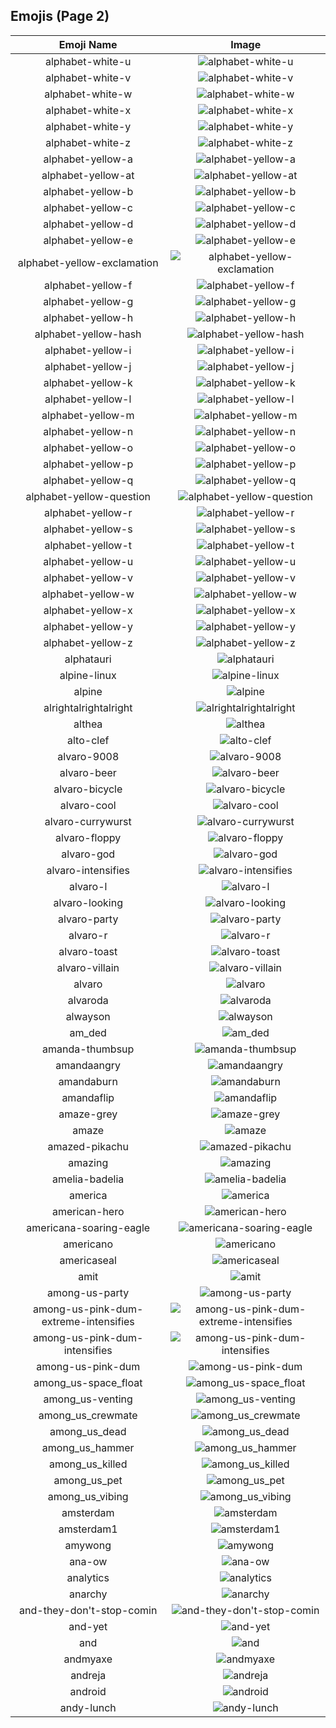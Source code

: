 
  ## Emojis (Page 2)
  |Emoji Name|Image|
  | :-: | :-: |
  |alphabet-white-u| ![alphabet-white-u](/emojis/hashicorp/alphabet-white-u.png)|
  |alphabet-white-v| ![alphabet-white-v](/emojis/hashicorp/alphabet-white-v.png)|
  |alphabet-white-w| ![alphabet-white-w](/emojis/hashicorp/alphabet-white-w.png)|
  |alphabet-white-x| ![alphabet-white-x](/emojis/hashicorp/alphabet-white-x.png)|
  |alphabet-white-y| ![alphabet-white-y](/emojis/hashicorp/alphabet-white-y.png)|
  |alphabet-white-z| ![alphabet-white-z](/emojis/hashicorp/alphabet-white-z.png)|
  |alphabet-yellow-a| ![alphabet-yellow-a](/emojis/hashicorp/alphabet-yellow-a.png)|
  |alphabet-yellow-at| ![alphabet-yellow-at](/emojis/hashicorp/alphabet-yellow-at.png)|
  |alphabet-yellow-b| ![alphabet-yellow-b](/emojis/hashicorp/alphabet-yellow-b.png)|
  |alphabet-yellow-c| ![alphabet-yellow-c](/emojis/hashicorp/alphabet-yellow-c.png)|
  |alphabet-yellow-d| ![alphabet-yellow-d](/emojis/hashicorp/alphabet-yellow-d.png)|
  |alphabet-yellow-e| ![alphabet-yellow-e](/emojis/hashicorp/alphabet-yellow-e.png)|
  |alphabet-yellow-exclamation| ![alphabet-yellow-exclamation](/emojis/hashicorp/alphabet-yellow-exclamation.png)|
  |alphabet-yellow-f| ![alphabet-yellow-f](/emojis/hashicorp/alphabet-yellow-f.png)|
  |alphabet-yellow-g| ![alphabet-yellow-g](/emojis/hashicorp/alphabet-yellow-g.png)|
  |alphabet-yellow-h| ![alphabet-yellow-h](/emojis/hashicorp/alphabet-yellow-h.png)|
  |alphabet-yellow-hash| ![alphabet-yellow-hash](/emojis/hashicorp/alphabet-yellow-hash.png)|
  |alphabet-yellow-i| ![alphabet-yellow-i](/emojis/hashicorp/alphabet-yellow-i.png)|
  |alphabet-yellow-j| ![alphabet-yellow-j](/emojis/hashicorp/alphabet-yellow-j.png)|
  |alphabet-yellow-k| ![alphabet-yellow-k](/emojis/hashicorp/alphabet-yellow-k.png)|
  |alphabet-yellow-l| ![alphabet-yellow-l](/emojis/hashicorp/alphabet-yellow-l.png)|
  |alphabet-yellow-m| ![alphabet-yellow-m](/emojis/hashicorp/alphabet-yellow-m.png)|
  |alphabet-yellow-n| ![alphabet-yellow-n](/emojis/hashicorp/alphabet-yellow-n.png)|
  |alphabet-yellow-o| ![alphabet-yellow-o](/emojis/hashicorp/alphabet-yellow-o.png)|
  |alphabet-yellow-p| ![alphabet-yellow-p](/emojis/hashicorp/alphabet-yellow-p.png)|
  |alphabet-yellow-q| ![alphabet-yellow-q](/emojis/hashicorp/alphabet-yellow-q.png)|
  |alphabet-yellow-question| ![alphabet-yellow-question](/emojis/hashicorp/alphabet-yellow-question.png)|
  |alphabet-yellow-r| ![alphabet-yellow-r](/emojis/hashicorp/alphabet-yellow-r.png)|
  |alphabet-yellow-s| ![alphabet-yellow-s](/emojis/hashicorp/alphabet-yellow-s.png)|
  |alphabet-yellow-t| ![alphabet-yellow-t](/emojis/hashicorp/alphabet-yellow-t.png)|
  |alphabet-yellow-u| ![alphabet-yellow-u](/emojis/hashicorp/alphabet-yellow-u.png)|
  |alphabet-yellow-v| ![alphabet-yellow-v](/emojis/hashicorp/alphabet-yellow-v.png)|
  |alphabet-yellow-w| ![alphabet-yellow-w](/emojis/hashicorp/alphabet-yellow-w.png)|
  |alphabet-yellow-x| ![alphabet-yellow-x](/emojis/hashicorp/alphabet-yellow-x.png)|
  |alphabet-yellow-y| ![alphabet-yellow-y](/emojis/hashicorp/alphabet-yellow-y.png)|
  |alphabet-yellow-z| ![alphabet-yellow-z](/emojis/hashicorp/alphabet-yellow-z.png)|
  |alphatauri| ![alphatauri](/emojis/hashicorp/alphatauri.png)|
  |alpine-linux| ![alpine-linux](/emojis/hashicorp/alpine-linux.png)|
  |alpine| ![alpine](/emojis/hashicorp/alpine.png)|
  |alrightalrightalright| ![alrightalrightalright](/emojis/hashicorp/alrightalrightalright.png)|
  |althea| ![althea](/emojis/hashicorp/althea.png)|
  |alto-clef| ![alto-clef](/emojis/hashicorp/alto-clef.jpg)|
  |alvaro-9008| ![alvaro-9008](/emojis/hashicorp/alvaro-9008.jpg)|
  |alvaro-beer| ![alvaro-beer](/emojis/hashicorp/alvaro-beer.png)|
  |alvaro-bicycle| ![alvaro-bicycle](/emojis/hashicorp/alvaro-bicycle.png)|
  |alvaro-cool| ![alvaro-cool](/emojis/hashicorp/alvaro-cool.png)|
  |alvaro-currywurst| ![alvaro-currywurst](/emojis/hashicorp/alvaro-currywurst.jpg)|
  |alvaro-floppy| ![alvaro-floppy](/emojis/hashicorp/alvaro-floppy.png)|
  |alvaro-god| ![alvaro-god](/emojis/hashicorp/alvaro-god.png)|
  |alvaro-intensifies| ![alvaro-intensifies](/emojis/hashicorp/alvaro-intensifies.gif)|
  |alvaro-l| ![alvaro-l](/emojis/hashicorp/alvaro-l.png)|
  |alvaro-looking| ![alvaro-looking](/emojis/hashicorp/alvaro-looking.gif)|
  |alvaro-party| ![alvaro-party](/emojis/hashicorp/alvaro-party.jpg)|
  |alvaro-r| ![alvaro-r](/emojis/hashicorp/alvaro-r.png)|
  |alvaro-toast| ![alvaro-toast](/emojis/hashicorp/alvaro-toast.png)|
  |alvaro-villain| ![alvaro-villain](/emojis/hashicorp/alvaro-villain.gif)|
  |alvaro| ![alvaro](/emojis/hashicorp/alvaro.jpg)|
  |alvaroda| ![alvaroda](/emojis/hashicorp/alvaroda.png)|
  |alwayson| ![alwayson](/emojis/hashicorp/alwayson.png)|
  |am_ded| ![am_ded](/emojis/hashicorp/am_ded.png)|
  |amanda-thumbsup| ![amanda-thumbsup](/emojis/hashicorp/amanda-thumbsup.gif)|
  |amandaangry| ![amandaangry](/emojis/hashicorp/amandaangry.gif)|
  |amandaburn| ![amandaburn](/emojis/hashicorp/amandaburn.gif)|
  |amandaflip| ![amandaflip](/emojis/hashicorp/amandaflip.gif)|
  |amaze-grey| ![amaze-grey](/emojis/hashicorp/amaze-grey.gif)|
  |amaze| ![amaze](/emojis/hashicorp/amaze.gif)|
  |amazed-pikachu| ![amazed-pikachu](/emojis/hashicorp/amazed-pikachu.gif)|
  |amazing| ![amazing](/emojis/hashicorp/amazing.png)|
  |amelia-badelia| ![amelia-badelia](/emojis/hashicorp/amelia-badelia.png)|
  |america| ![america](/emojis/hashicorp/america.png)|
  |american-hero| ![american-hero](/emojis/hashicorp/american-hero.jpg)|
  |americana-soaring-eagle| ![americana-soaring-eagle](/emojis/hashicorp/americana-soaring-eagle.jpg)|
  |americano| ![americano](/emojis/hashicorp/americano.png)|
  |americaseal| ![americaseal](/emojis/hashicorp/americaseal.png)|
  |amit| ![amit](/emojis/hashicorp/amit.png)|
  |among-us-party| ![among-us-party](/emojis/hashicorp/among-us-party.gif)|
  |among-us-pink-dum-extreme-intensifies| ![among-us-pink-dum-extreme-intensifies](/emojis/hashicorp/among-us-pink-dum-extreme-intensifies.gif)|
  |among-us-pink-dum-intensifies| ![among-us-pink-dum-intensifies](/emojis/hashicorp/among-us-pink-dum-intensifies.gif)|
  |among-us-pink-dum| ![among-us-pink-dum](/emojis/hashicorp/among-us-pink-dum.png)|
  |among_us-space_float| ![among_us-space_float](/emojis/hashicorp/among_us-space_float.gif)|
  |among_us-venting| ![among_us-venting](/emojis/hashicorp/among_us-venting.gif)|
  |among_us_crewmate| ![among_us_crewmate](/emojis/hashicorp/among_us_crewmate.png)|
  |among_us_dead| ![among_us_dead](/emojis/hashicorp/among_us_dead.png)|
  |among_us_hammer| ![among_us_hammer](/emojis/hashicorp/among_us_hammer.gif)|
  |among_us_killed| ![among_us_killed](/emojis/hashicorp/among_us_killed.gif)|
  |among_us_pet| ![among_us_pet](/emojis/hashicorp/among_us_pet.gif)|
  |among_us_vibing| ![among_us_vibing](/emojis/hashicorp/among_us_vibing.gif)|
  |amsterdam| ![amsterdam](/emojis/hashicorp/amsterdam.png)|
  |amsterdam1| ![amsterdam1](/emojis/hashicorp/amsterdam1.png)|
  |amywong| ![amywong](/emojis/hashicorp/amywong.png)|
  |ana-ow| ![ana-ow](/emojis/hashicorp/ana-ow.png)|
  |analytics| ![analytics](/emojis/hashicorp/analytics.png)|
  |anarchy| ![anarchy](/emojis/hashicorp/anarchy.png)|
  |and-they-don't-stop-comin| ![and-they-don't-stop-comin](/emojis/hashicorp/and-they-don't-stop-comin.gif)|
  |and-yet| ![and-yet](/emojis/hashicorp/and-yet.jpg)|
  |and| ![and](/emojis/hashicorp/and.png)|
  |andmyaxe| ![andmyaxe](/emojis/hashicorp/andmyaxe.jpg)|
  |andreja| ![andreja](/emojis/hashicorp/andreja.png)|
  |android| ![android](/emojis/hashicorp/android.png)|
  |andy-lunch| ![andy-lunch](/emojis/hashicorp/andy-lunch.gif)|
  